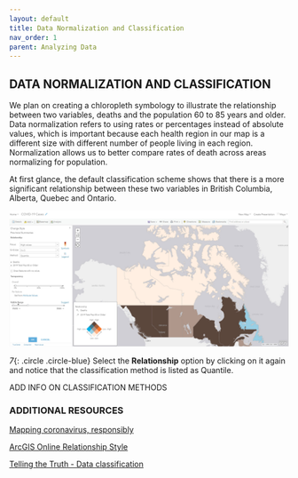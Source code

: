 ```yaml
---
layout: default
title: Data Normalization and Classification
nav_order: 1
parent: Analyzing Data
---
```


## DATA NORMALIZATION AND CLASSIFICATION

We plan on creating a chloropleth symbology to illustrate the relationship between two variables, deaths and the population 60 to 85 years and older. Data normalization refers to using rates or percentages instead of absolute values, which is important because each health region in our map is a different size with different number of people living in each region. Normalization allows us to better compare rates of death across areas normalizing for population. 

At first glance, the default classification scheme shows that there is a more significant relationship between these two variables in British Columbia, Alberta, Quebec and Ontario.

![quantile](https://raw.githubusercontent.com/ubc-library-rc/intro-AGOL/master/content/images/quantile.jpg)

*7*{: .circle .circle-blue} Select the **Relationship** option by clicking on it again and notice that the classification method is listed as Quantile.

ADD INFO ON CLASSIFICATION METHODS 

### ADDITIONAL RESOURCES

[Mapping coronavirus, responsibly](https://www.esri.com/arcgis-blog/products/product/mapping/mapping-coronavirus-responsibly/)

[ArcGIS Online Relationship Style](https://enterprise.arcgis.com/en/portal/latest/use/style-numbers.htm#ESRI_SECTION1_C7FAB061D60344CAB6AC9A190DAED1D2)

[Telling the Truth - Data classification](http://uxblog.idvsolutions.com/2011/10/telling-truth.html)















